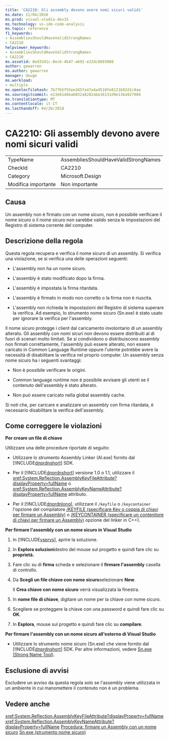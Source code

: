 ```yaml
---
title: 'CA2210: Gli assembly devono avere nomi sicuri validi'
ms.date: 11/04/2016
ms.prod: visual-studio-dev15
ms.technology: vs-ide-code-analysis
ms.topic: reference
f1_keywords:
- AssembliesShouldHaveValidStrongNames
- CA2210
helpviewer_keywords:
- AssembliesShouldHaveValidStrongNames
- CA2210
ms.assetid: 8ed33d1c-8ec6-4b47-a692-e22dc8693088
author: gewarren
ms.author: gewarren
manager: douge
ms.workload:
- multiple
ms.openlocfilehash: 7b7fb5f55ee345fa47a4a4510fe8121b82d1c0ae
ms.sourcegitcommit: e13e61ddea6032a8282abe16131d9e136a927984
ms.translationtype: MT
ms.contentlocale: it-IT
ms.lasthandoff: 04/26/2018
---
```

# <a name="ca2210-assemblies-should-have-valid-strong-names"></a>CA2210: Gli assembly devono avere nomi sicuri validi
|||
|-|-|
|TypeName|AssembliesShouldHaveValidStrongNames|
|CheckId|CA2210|
|Category|Microsoft.Design|
|Modifica importante|Non importante|

## <a name="cause"></a>Causa
 Un assembly non è firmato con un nome sicuro, non è possibile verificare il nome sicuro o il nome sicuro non sarebbe valido senza le impostazioni del Registro di sistema corrente del computer.

## <a name="rule-description"></a>Descrizione della regola
 Questa regola recupera e verifica il nome sicuro di un assembly. Si verifica una violazione, se si verifica una delle operazioni seguenti:

-   L'assembly non ha un nome sicuro.

-   L'assembly è stato modificato dopo la firma.

-   L'assembly è impostata la firma ritardata.

-   L'assembly è firmato in modo non corretto o la firma non è riuscita.

-   L'assembly non richieda le impostazioni del Registro di sistema superare la verifica. Ad esempio, lo strumento nome sicuro (Sn.exe) è stato usato per ignorare la verifica per l'assembly.

 Il nome sicuro protegge i client dal caricamento involontario di un assembly alterato. Gli assembly con nomi sicuri non devono essere distribuiti al di fuori di scenari molto limitati. Se si condividono o distribuiscono assembly non firmati correttamente, l'assembly può essere alterato, non essere caricato in Common Language Runtime oppure l'utente potrebbe avere la necessità di disabilitare la verifica nel proprio computer. Un assembly senza nome sicuro ha i seguenti svantaggi:

-   Non è possibile verificare le origini.

-   Common language runtime non è possibile avvisare gli utenti se il contenuto dell'assembly è stato alterato.

-   Non può essere caricato nella global assembly cache.

 Si noti che, per caricare e analizzare un assembly con firma ritardata, è necessario disabilitare la verifica dell'assembly.

## <a name="how-to-fix-violations"></a>Come correggere le violazioni
 **Per creare un file di chiave**

 Utilizzare una delle procedure riportate di seguito:

-   Utilizzare lo strumento Assembly Linker (Al.exe) fornito dal [!INCLUDE[dnprdnshort](../code-quality/includes/dnprdnshort_md.md)] SDK.

-   Per il [!INCLUDE[dnprdnshort](../code-quality/includes/dnprdnshort_md.md)] versione 1.0 o 1.1, utilizzare il <xref:System.Reflection.AssemblyKeyFileAttribute?displayProperty=fullName> o <xref:System.Reflection.AssemblyKeyNameAttribute?displayProperty=fullName> attributo.

-   Per il [!INCLUDE[dnprdnlong](../code-quality/includes/dnprdnlong_md.md)], utilizzare il `/keyfile` o `/keycontainer` l'opzione del compilatore [/KEYFILE (specificare Key o coppia di chiavi per firmare un Assembly)](/cpp/build/reference/keyfile-specify-key-or-key-pair-to-sign-an-assembly) o [/KEYCONTAINER (specificare un contenitore di chiavi per firmare un Assembly)](/cpp/build/reference/keycontainer-specify-a-key-container-to-sign-an-assembly) opzione del linker in C++).

 **Per firmare l'assembly con un nome sicuro in Visual Studio**

1.  In [!INCLUDE[vsprvs](../code-quality/includes/vsprvs_md.md)], aprire la soluzione.

2.  In **Esplora soluzioni**destro del mouse sul progetto e quindi fare clic su **proprietà.**

3.  Fare clic su di **firma** scheda e selezionare il **firmare l'assembly** casella di controllo.

4.  Da **Scegli un file chiave con nome sicuro**selezionare **New**.

     Il **Crea chiave con nome sicuro** verrà visualizzata la finestra.

5.  In **nome file di chiave**, digitare un nome per la chiave con nome sicuro.

6.  Scegliere se proteggere la chiave con una password e quindi fare clic su **OK**.

7.  In **Esplora**, mouse sul progetto e quindi fare clic su **compilare**.

 **Per firmare l'assembly con un nome sicuro all'esterno di Visual Studio**

-   Utilizzare lo strumento nome sicuro (Sn.exe) che viene fornito dal [!INCLUDE[dnprdnshort](../code-quality/includes/dnprdnshort_md.md)] SDK. Per altre informazioni, vedere [Sn.exe (Strong Name Tool)](/dotnet/framework/tools/sn-exe-strong-name-tool).

## <a name="when-to-suppress-warnings"></a>Esclusione di avvisi
 Escludere un avviso da questa regola solo se l'assembly viene utilizzata in un ambiente in cui manomettere il contenuto non è un problema.

## <a name="see-also"></a>Vedere anche
 <xref:System.Reflection.AssemblyKeyFileAttribute?displayProperty=fullName> <xref:System.Reflection.AssemblyKeyNameAttribute?displayProperty=fullName> [Procedura: firmare un Assembly con un nome sicuro](/dotnet/framework/app-domains/how-to-sign-an-assembly-with-a-strong-name) [Sn.exe (strumento nome sicuro)](/dotnet/framework/tools/sn-exe-strong-name-tool)